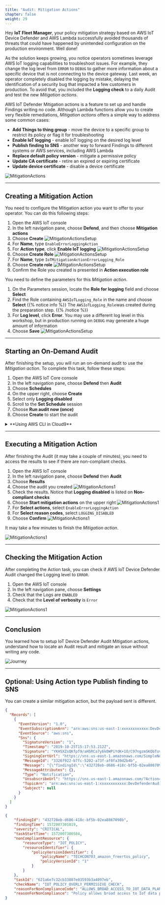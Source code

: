 ```yaml
---
title: "Audit: Mitigation Actions"
chapter: false
weight: 29
---
```


Hey **IoT Fleet Manager**, your policy mitigation strategy based on AWS IoT Device Defender and AWS Lambda successfully avoided thousands of threats that could have happened by unintended configuration on the production environment. Well done!

As the solution keeps growing, you notice operators sometimes leverage AWS IoT logging capabilities to troubleshoot issues. For example, they change the log level from `ERROR` to `DEBUG` to gather more information about a specific device that is not connecting to the device gateway. Last week, an operator completely disabled the logging by mistake, delaying the identification of a security bug that impacted a few customers in production. To avoid that, you included the **Logging check** to a daily Audit and test the new *Mitigation actions*.

AWS IoT Defender Mitigation actions is a feature to set up and handle Findings writing no code. Although Lambda functions allow you to create very flexible remediations, *Mitigation actions* offers a simple way to address some common cases:

* **Add Things to thing group** - move the device to a specific group to restrict its policy or flag it for troubleshooting
* **Enable IoT logging** - enable IoT logging on the desired log level
* **Publish finding to SNS** - another way to forward Findings to different systems or AWS services, including AWS Lambda
* **Replace default policy version** - mitigate a permissive policy
* **Update CA certificate** - retire an expired or expiring certificate
* **Update device certificate** - disable a device certificate

![MitigationActions](/images/20_workshop_mitigation_01.png)

---

## Creating a Mitigation Action

You need to configure the Mitigation action you want to offer to your operator. You can do this following steps:

1. Open the AWS IoT console
1. In the left navigation pane, choose **Defend**, and then choose **Mitigation actions**
1. Choose **Create** 
![MitigationActionsSetup](/images/20_workshop_mitigation_02.png)
1. For **Name**, type `EnableErrorLoggingAction`
1. For **Action type**, click **Enable IoT logging**
![MitigationActionsSetup](/images/20_workshop_mitigation_03.png)
1. Choose **Create Role**
![MitigationActionsSetup](/images/20_workshop_mitigation_04.png)
1. For **Name**, type `IoTMitigationActionErrorLogging_Role`
1. Choose **Create role**
![MitigationActionsSetup](/images/20_workshop_mitigation_05.png)
1. Confirm the Role you created is presented in **Action execution role**

You need to define the parameters for this *Mitigation action*.

1. On the Parameters session, locate the **Role for logging** field and choose **Select**
1. Find the Role containing `AWSIoTLogging_Role` in the name and choose **Select**
{{% notice info %}}
The `AWSIoTLogging_Role`was created during the preparation step.
{{% /notice %}}
1. For **Log level**, click **Error**. You may use a different log level in this workshop, but in production running on `DEBUG` may generate a huge amount of information
1. Choose **Save**
![MitigationActionsSetup](/images/20_workshop_mitigation_07.png)

---

## Starting an On-Demand Audit

After finishing the setup, you will run an on-demand audit to use the *Mitigation action*. To complete this task, follow these steps:

1. Open the AWS IoT Core console
2. In the left navigation pane, choose **Defend** then **Audit**
3. Choose **Schedules**
4. On the upper right, choose **Create**
5. Select only **Logging disabled**
6. Scroll to the **Set Schedule** session
7. Choose **Run audit now (once)**
8. Choose **Create** to start the audit

<details><summary>**Using AWS CLI in Cloud9**</summary>
<p>

To start an on-demand audit task, enter this command:
```bash
$ aws iot start-on-demand-audit-task \
    --target-check-names LOGGING_DISABLED_CHECK
```

Output example:
```bash
$ aws iot start-on-demand-audit-task \
    --target-check-names LOGGING_DISABLED_CHECK
{
    "taskId": "660b1f3a889a894f8877958f1550f6b7"
}
```
</p>
</details>

---

## Executing a Mitigation Action

After finishing the Audit (it may take a couple of minutes), you need to access the results to see if there are non-compliant checks.

1. Open the AWS IoT console
2. In the left navigation pane, choose **Defend** then **Audit**
3. Choose **Results**
4. Choose the audit you created
![MitigationActions1](/images/20_workshop_mitigation_act_01.png)
5. Check the results. Notice that **Logging disabled** is listed on **Non-compliant checks** 
6. Choose **Start mitigation actions** on the upper right
![MitigationActions1](/images/20_workshop_mitigation_act_02.png)
7. For **Select actions**, select `EnableErrorLoggingAction`
8. For **Select reason codes**, select `LOGGING_DISABLED`
9. Choose **Confirm**
![MitigationActions1](/images/20_workshop_mitigation_act_03.png)

It may take a few minutes to finish the *Mitigation action*.

![MitigationActions1](/images/20_workshop_mitigation_act_04.png)

---

## Checking the Mitigation Action

After completing the Action task, you can check if AWS IoT Device Defender Audit changed the Logging level to `ERROR`.

1. Open the AWS IoT console
1. In the left navigation pane, choose **Settings**
1. Check that the Logs are `ENABLED`
1. Check that the **Level of verbosity** is `Error`

![MitigationActions1](/images/20_workshop_mitigation_act_05.png)

---

## Conclusion

You learned how to setup IoT Device Defender Audit Mitigation actions, understand how to locate an Audit result and mitigate an issue without writing any code.

![Journey](/images/20_iot_journey_05.png)

---

## Optional: Using Action type Publish finding to SNS

You can create a similar mitigation action, but the payload sent is different.

```json
{
  "Records": [
    {
      "EventVersion": "1.0",
      "EventSubscriptionArn": "arn:aws:sns:us-east-1:xxxxxxxxxxxx:DevDefenderAudit:152befa1-d830-4ccc-9bc7-5f790d6273db",
      "EventSource": "aws:sns",
      "Sns": {
        "SignatureVersion": "1",
        "Timestamp": "2019-10-25T15:17:53.212Z",
        "Signature": "YKHSXZsQKfpf9/aH5RCa7y6kOWPiYdK+1O/C97ngzmSKQbTuvb3rwbpITxpFD47jdi0YkCst6ZAGrh1SoKZk4GVGMXPUyNJob7xA08+VTZlWfNk511kJtHOiTWJxXe5e1U7+AHsaFq2YZg54A3dnCXnRqO2KrwJE6VcYZqNHfmkaKdpcw8qA5jNXXyBpYpZUpNs1BBsiiOuTbVbuYRsEsKKz+XBrzBEhj8ltEpn24S4QjhoA9QYBal9zzNaNJ3wqKJbzienSuTt7UOpDnytnGJtfe/uEFjXzDSxKvz5izsd9C5O58O1vPGh+Xi+bl6xjVx6vqE3umxi463VZfEGeWQ==",
        "SigningCertUrl": "https://sns.us-east-1.amazonaws.com/SimpleNotificationService-6aad65c2f9911b05cd53efda11f913f9.pem",
        "MessageId": "3326f922-b7fc-5202-a73f-af0fa39d2b4b",
        "Message": "{\"findingId\":\"432728eb-d686-418c-bf5b-02ea8867098b\",\"findingTime\":1572007301019,\"severity\":\"CRITICAL\",\"taskStartTime\":1572007300584,\"nonCompliantResource\":{\"resourceType\":\"IOT_POLICY\",\"resourceIdentifier\":{\"policyVersionIdentifier\":{\"policyName\":\"TECHCON703_amazon_freertos_policy\",\"policyVersionId\":\"1\"}}},\"taskId\":\"621a6e7c32cb33807e03593b3a4097eb\",\"checkName\":\"IOT_POLICY_OVERLY_PERMISSIVE_CHECK\",\"reasonForNonComplianceCode\":\"ALLOWS_BROAD_ACCESS_TO_IOT_DATA_PLANE_ACTIONS\",\"reasonForNonCompliance\":\"Policy allows broad access to IoT data plane actions: [iot:Subscribe, iot:Connect, iot:Publish].\"}",
        "MessageAttributes": {},
        "Type": "Notification",
        "UnsubscribeUrl": "https://sns.us-east-1.amazonaws.com/?Action=Unsubscribe&SubscriptionArn=arn:aws:sns:us-east-1:xxxxxxxxxxxx:DevDefenderAudit:152befa1-d830-4ccc-9bc7-5f790d6273db",
        "TopicArn": "arn:aws:sns:us-east-1:xxxxxxxxxxxx:DevDefenderAudit",
        "Subject": null
      }
    }
  ]
}
```

```json
{
    "findingId": "432728eb-d686-418c-bf5b-02ea8867098b",
    "findingTime": 1572007301019,
    "severity": "CRITICAL",
    "taskStartTime": 1572007300584,
    "nonCompliantResource": {
        "resourceType": "IOT_POLICY",
        "resourceIdentifier": {
            "policyVersionIdentifier": {
                "policyName": "TECHCON703_amazon_freertos_policy",
                "policyVersionId": "1"
            }
        }
    },
    "taskId": "621a6e7c32cb33807e03593b3a4097eb",
    "checkName": "IOT_POLICY_OVERLY_PERMISSIVE_CHECK",
    "reasonForNonComplianceCode": "ALLOWS_BROAD_ACCESS_TO_IOT_DATA_PLANE_ACTIONS",
    "reasonForNonCompliance": "Policy allows broad access to IoT data plane actions: [iot:Subscribe, iot:Connect, iot:Publish]."
}
```